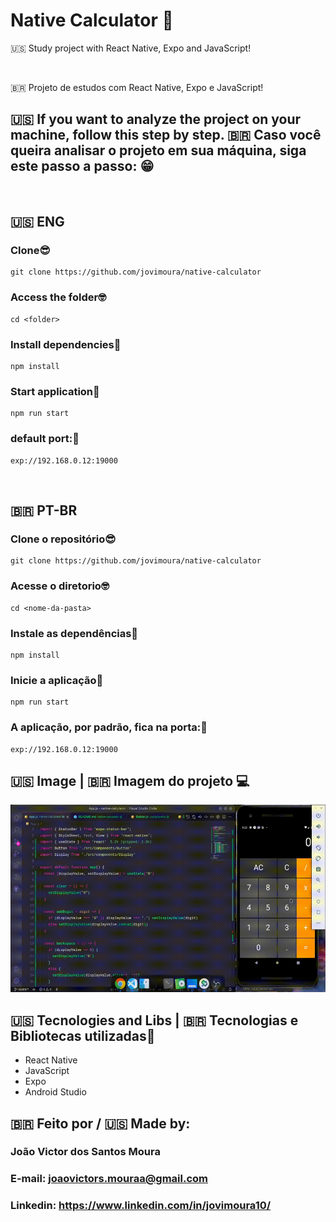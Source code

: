 # Native Calculator 📱

<p>
  🇺🇸 Study project with React Native, Expo and JavaScript!
</p>

<br/>

<p>
  🇧🇷 Projeto de estudos com React Native, Expo e JavaScript!
</p>

## 🇺🇸 If you want to analyze the project on your machine, follow this step by step. 🇧🇷 Caso você queira analisar o projeto em sua máquina, siga este passo a passo: 😁

<br>

## 🇺🇸 ENG

### Clone😎

```
git clone https://github.com/jovimoura/native-calculator
```

### Access the folder🤓

```
cd <folder>
```
### Install dependencies🤠
```
npm install
```
### Start application🤩
```
npm run start
```
### default port:🤗

```
exp://192.168.0.12:19000
```

<br>

## 🇧🇷 PT-BR

### Clone o repositório😎

```
git clone https://github.com/jovimoura/native-calculator
```

### Acesse o diretorio🤓

```
cd <nome-da-pasta>
```
### Instale as dependências🤠
```
npm install
```
### Inicie a aplicação🤩
```
npm run start
```
### A aplicação, por padrão, fica na porta:🤗

```
exp://192.168.0.12:19000
```

## 🇺🇸 Image | 🇧🇷 Imagem do projeto  💻

<img style="width: 600px; height: 300px" src="./assets/images/gifs/native-calculator.gif">


##  🇺🇸 Tecnologies and Libs | 🇧🇷 Tecnologias e Bibliotecas utilizadas🦉

<ul>
    <li>React Native</li>
    <li>JavaScript</li>
    <li>Expo</li>
    <li>Android Studio</li>
</ul>

##  🇧🇷 Feito por / 🇺🇸 Made by:

### João Victor dos Santos Moura
### E-mail: joaovictors.mouraa@gmail.com
### Linkedin: https://www.linkedin.com/in/jovimoura10/
